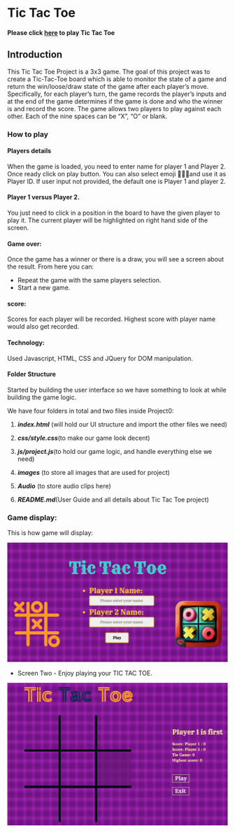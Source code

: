 Tic Tac Toe
=========
#### Please click [here](https://priyanka-1412.github.io/Tic-Tac-Toe/) to play Tic Tac Toe
## Introduction

This Tic Tac Toe Project is a 3x3 game. The goal of this project was to create a Tic-Tac-Toe board which is able to monitor the state of a game and return the win/loose/draw state of the game after each player’s move. Specifically, for each player’s turn, the game records the player’s inputs and at the end of the game determines if the game is done and who the winner is and record the score. The game allows two players to play against each other. Each of the nine spaces can be “X”, “O” or blank.

### How to play

#### Players details
When the game is loaded, you need to enter name for player 1 and Player 2. Once ready click on play button. You can also select emoji 🐻👨‍🏫and use it as Player ID. If user input not provided, the default one is Player 1 and player 2.
#### Player 1 versus Player 2.
You just need to click in a position in the board to have the given player to play it. The current player will be highlighted on right hand side of the screen.
#### Game over:
Once the game has a winner or there is a draw, you will see a screen about the result. From here you can:

* Repeat the game with the same players selection.
* Start a new game.

#### score:
Scores for each player will be recorded. Highest score with player name would also get recorded.

#### Technology:

Used Javascript, HTML, CSS and JQuery for DOM manipulation.

#### Folder Structure

Started by building the user interface so we have something to look at while building the game logic.

We have four folders in total and two files inside Project0:

1.  ___index.html___ (will hold our UI structure and import the other files we need)

2. ___css/style.css___(to make our game look decent)

3. ___js/project.js___(to hold our game logic, and handle everything else we need)

4. ___images___ (to store all images that are used for project)

5. ___Audio___ (to store audio clips here)

6. ___README.md___(User Guide and all details about Tic Tac Toe project)

### Game display:

This is how game will display:

![Tic Tac Toe](images/tictacscreen1.png)

* Screen Two - Enjoy playing your TIC TAC TOE.

![Tic Tac Toe](images/tictacscreen2.png)
